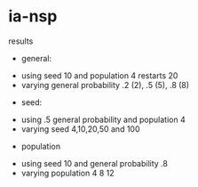 # ia-nsp

results
* general:
- using seed 10 and population 4 restarts 20 
- varying general probability .2 (2), .5 (5), .8 (8)

* seed:
- using .5 general probability and population 4
- varying seed 4,10,20,50 and 100

* population
- using seed 10 and general probability .8
- varying population 4 8 12
